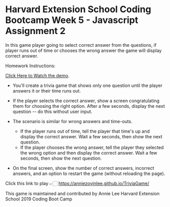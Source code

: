 # Harvard Extension School Coding Bootcamp Week 5 - Javascript Assignment 2

In this game player going to select correct answer from the questions, if player runs out of time or chooses the wrong answer the game will display correct answer.

Homework Instructions: 

[Click Here to Watch the demo](https://youtu.be/xhmmiRmxQ8Q).

* You'll create a trivia game that shows only one question until the player answers it or their time runs out.

* If the player selects the correct answer, show a screen congratulating them for choosing the right option. After a few seconds, display the next question -- do this without user input.

* The scenario is similar for wrong answers and time-outs.

  * If the player runs out of time, tell the player that time's up and display the correct answer. Wait a few seconds, then show the next question.
  * If the player chooses the wrong answer, tell the player they selected the wrong option and then display the correct answer. Wait a few seconds, then show the next question.

* On the final screen, show the number of correct answers, incorrect answers, and an option to restart the game (without reloading the page).


Click this link to play 👉🏻 https://anniezoyinlee.github.io/TriviaGame/

This game is maintained and contributed by Annie Lee
Harvard Extension School 2019 Coding Boot Camp
